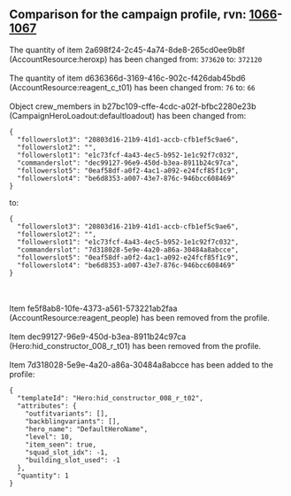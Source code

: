 ## Comparison for the campaign profile, rvn: [1066](https://github.com/PRO100KatYT/FortniteProfileRevisions/tree/main/profiles/campaign/1066%20campaign.json)-[1067](https://github.com/PRO100KatYT/FortniteProfileRevisions/tree/main/profiles/campaign/1067%20campaign.json)

The quantity of item 2a698f24-2c45-4a74-8de8-265cd0ee9b8f (AccountResource:heroxp) has been changed from: `373620` to: `372120`
<br><br>
The quantity of item d636366d-3169-416c-902c-f426dab45bd6 (AccountResource:reagent_c_t01) has been changed from: `76` to: `66`
<br><br>
Object crew_members in b27bc109-cffe-4cdc-a02f-bfbc2280e23b (CampaignHeroLoadout:defaultloadout) has been changed from:

```
{
  "followerslot3": "20803d16-21b9-41d1-accb-cfb1ef5c9ae6",
  "followerslot2": "",
  "followerslot1": "e1c73fcf-4a43-4ec5-b952-1e1c92f7c032",
  "commanderslot": "dec99127-96e9-450d-b3ea-8911b24c97ca",
  "followerslot5": "0eaf58df-a0f2-4ac1-a092-e24fcf85f1c9",
  "followerslot4": "be6d8353-a007-43e7-876c-946bcc608469"
}
```

to:

```
{
  "followerslot3": "20803d16-21b9-41d1-accb-cfb1ef5c9ae6",
  "followerslot2": "",
  "followerslot1": "e1c73fcf-4a43-4ec5-b952-1e1c92f7c032",
  "commanderslot": "7d318028-5e9e-4a20-a86a-30484a8abcce",
  "followerslot5": "0eaf58df-a0f2-4ac1-a092-e24fcf85f1c9",
  "followerslot4": "be6d8353-a007-43e7-876c-946bcc608469"
}
```

<br><br>
Item fe5f8ab8-10fe-4373-a561-573221ab2faa (AccountResource:reagent_people) has been removed from the profile.
<br><br>
Item dec99127-96e9-450d-b3ea-8911b24c97ca (Hero:hid_constructor_008_r_t01) has been removed from the profile.
<br><br>
Item 7d318028-5e9e-4a20-a86a-30484a8abcce has been added to the profile:

```
{
  "templateId": "Hero:hid_constructor_008_r_t02",
  "attributes": {
    "outfitvariants": [],
    "backblingvariants": [],
    "hero_name": "DefaultHeroName",
    "level": 10,
    "item_seen": true,
    "squad_slot_idx": -1,
    "building_slot_used": -1
  },
  "quantity": 1
}
```

<br><br>
